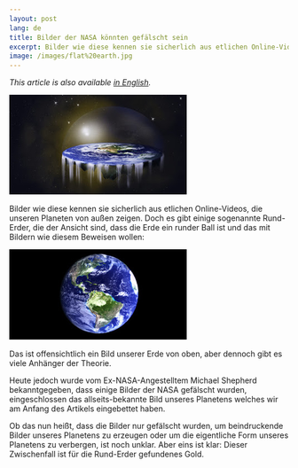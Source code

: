```yaml
---
layout: post
lang: de
title: Bilder der NASA könnten gefälscht sein
excerpt: Bilder wie diese kennen sie sicherlich aus etlichen Online-Videos, die unseren Planeten von außen zeigen. Doch es gibt einige sogenannte Rund-Erder, die der Ansicht sind, dass die Erde ein runder Ball ist.
image: /images/flat%20earth.jpg
---
```


_This article is also available [in English](/NASA-Images-Might-Have-Been-Faked/)._

![Flache Erde](/images/flat%20earth.jpg)

Bilder wie diese kennen sie sicherlich aus etlichen Online-Videos, die unseren Planeten von außen zeigen. Doch es gibt einige sogenannte Rund-Erder, die der Ansicht sind, dass die Erde ein runder Ball ist und das mit Bildern wie diesem Beweisen wollen:

![Runde Erde](/images/round%20earth.jpg)

Das ist offensichtlich ein Bild unserer Erde von oben, aber dennoch gibt es viele Anhänger der Theorie.

Heute jedoch wurde vom Ex-NASA-Angestelltem Michael Shepherd bekanntgegeben, dass einige Bilder der NASA gefälscht wurden, eingeschlossen das allseits-bekannte Bild unseres Planetens welches wir am Anfang des Artikels eingebettet haben.

Ob das nun heißt, dass die Bilder nur gefälscht wurden, um beindruckende Bilder unseres Planetens zu erzeugen oder um die eigentliche Form unseres Planetens zu verbergen, ist noch unklar. Aber eins ist klar: Dieser Zwischenfall ist für die Rund-Erder gefundenes Gold.
